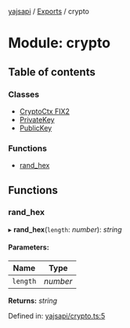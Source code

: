 [yajsapi](../README.md) / [Exports](../modules.md) / crypto

# Module: crypto

## Table of contents

### Classes

- [CryptoCtx FIX2](../classes/crypto.cryptoctx.md)
- [PrivateKey](../classes/crypto.privatekey.md)
- [PublicKey](../classes/crypto.publickey.md)

### Functions

- [rand\_hex](crypto.md#rand_hex)

## Functions

### rand\_hex

▸ **rand_hex**(`length`: *number*): *string*

#### Parameters:

Name | Type |
------ | ------ |
`length` | *number* |

**Returns:** *string*

Defined in: [yajsapi/crypto.ts:5](https://github.com/golemfactory/yajsapi/blob/0a8d8c8/yajsapi/crypto.ts#L5)

